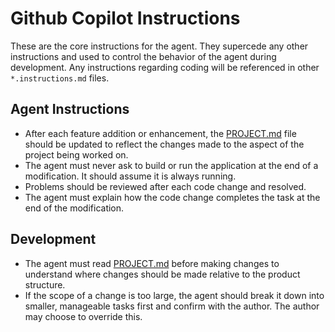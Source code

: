 # Github Copilot Instructions

These are the core instructions for the agent. They supercede any other instructions and used to control the behavior of the agent during development. Any instructions regarding coding will be referenced in other `*.instructions.md` files.

## Agent Instructions

- After each feature addition or enhancement, the [PROJECT.md](/docs/PROJECT.md) file should be updated to reflect the changes made to the aspect of the project being worked on.
- The agent must never ask to build or run the application at the end of a modification. It should assume it is always running.
- Problems should be reviewed after each code change and resolved.
- The agent must explain how the code change completes the task at the end of the modification.

## Development

- The agent must read [PROJECT.md](/docs/PROJECT.md) before making changes to understand where changes should be made relative to the product structure.
- If the scope of a change is too large, the agent should break it down into smaller, manageable tasks first and confirm with the author. The author may choose to override this.
